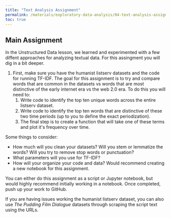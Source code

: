 ```yaml
---
title: "Text Analysis Assignment"
permalink: /materials/exploratory-data-analysis/04-text-analysis-assignment
toc: true
---
```


## Main Assignment

In the Unstructured Data lesson, we learned and experimented with a few diffent approaches for analyzing textual data. For this assingment you will dig in a bit deeper.

   1. First, make sure you have the humanist listserv datasets and the code for running TF-IDF. The goal for this assignment is to try and compare words that are common in the datasets vs words that are most distinctive of the early internet era vs the web 2.0 era. To do this you will need to:
      1.  Write code to identify the top ten unique words across the entire listserv dataset.
      2.  Write code to identify the top ten words that are distinctive of these two time periods (up to you to define the exact periodization).
      3.  The final step is to create a function that will take one of these terms and plot it's frequency over time. 

Some things to consider:
- How much will you clean your datasets? Will you stem or lemmatize the words? Will you try to remove stop words or punctuation?
- What parameters will you use for TF-IDF?
- How will your organize your code and data? Would recommend creating a new notebook for this assignment.

You can either do this assignment as a script or Jupyter notebook, but would highly recommend initially working in a notebook. Once completed, push up your work to GitHub.

If you are having issues working the humanist listserv dataset, you can also use *The Pudding Film Dialogue* datasets through scraping the script text using the URLs.